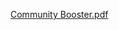 [Community Booster.pdf](https://github.com/CrystalL9619/MyPassionProject/files/14202322/Community.Booster.pdf)
